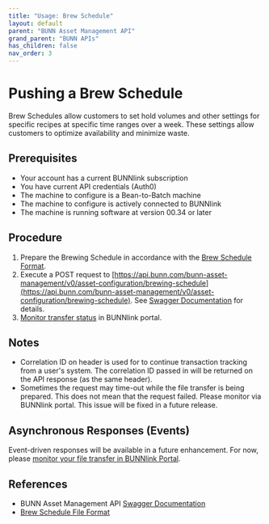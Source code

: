 ```yaml
---
title: "Usage: Brew Schedule"
layout: default
parent: "BUNN Asset Management API"
grand_parent: "BUNN APIs"
has_children: false
nav_order: 3
---
```


# Pushing a Brew Schedule

Brew Schedules allow customers to set hold volumes and other settings for specific recipes at specific time ranges over a week. These settings allow customers to optimize availability and minimize waste.

## Prerequisites

- Your account has a current BUNNlink subscription
- You have current API credentials (Auth0)
- The machine to configure is a Bean-to-Batch machine
- The machine to configure is actively connected to BUNNlink
- The machine is running software at version 00.34 or later

## Procedure

1. Prepare the Brewing Schedule in accordance with the [Brew Schedule Format](brew-schedule-format).
2. Execute a POST request to [https://api.bunn.com/bunn-asset-management/v0/asset-configuration/brewing-schedule](https://api.bunn.com/bunn-asset-management/v0/asset-configuration/brewing-schedule). See [Swagger Documentation](https://api.bunn.com/bunn-asset-management/swagger-ui/) for details.
3. [Monitor transfer status](monitoring-transfers) in BUNNlink portal.

## Notes

- Correlation ID on header is used for to continue transaction tracking from a user's system. The correlation ID passed in will be returned on the API response (as the same header).
- Sometimes the request may time-out while the file transfer is being prepared. This does not mean that the request failed. Please monitor via BUNNlink portal. This issue will be fixed in a future release.

## Asynchronous Responses (Events)

Event-driven responses will be available in a future enhancement. For now, please [monitor your file transfer in BUNNlink Portal](monitoring-transfers).

## References
- BUNN Asset Management API [Swagger Documentation](https://api.bunn.com/bunn-asset-management/swagger-ui/) 
- [Brew Schedule File Format](brew-schedule-format)
